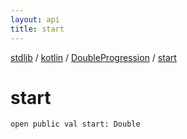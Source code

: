```yaml
---
layout: api
title: start
---
```

[stdlib](../../index.md) / [kotlin](../index.md) / [DoubleProgression](index.md) / [start](start.md)

# start

```
open public val start: Double
```
